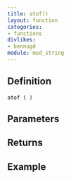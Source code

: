```yaml
---
title: atof()
layout: function
categories:
- functions
divlikes:
- bennugd
module: mod_string
---
```


## Definition

    atof ( )

## Parameters

## Returns

## Example

